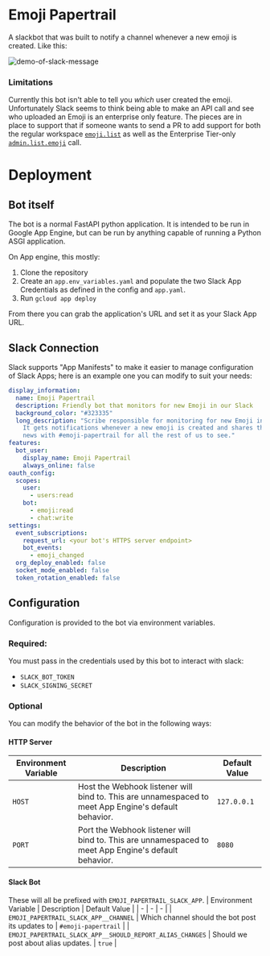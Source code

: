 # Emoji Papertrail

A slackbot that was built to notify a channel whenever a new emoji is created. Like this:

![demo-of-slack-message](https://user-images.githubusercontent.com/681004/212451950-a9357dca-5caa-4559-8c29-9e6f9e47c2a4.png)

### Limitations

Currently this bot isn't able to tell you _which_ user created the emoji. Unfortunately Slack seems to think being able to make an API call and see who uploaded an Emoji is an enterprise only feature. The pieces are in place to support that if someone wants to send a PR to add support for both the regular workspace [`emoji.list`](https://api.slack.com/methods/emoji.list) as well as the Enterprise Tier-only [`admin.list.emoji`](https://api.slack.com/methods/admin.emoji.list) call.

# Deployment

## Bot itself

The bot is a normal FastAPI python application. It is intended to be run in Google App Engine, but can be run by anything capable of running a Python ASGI application.

On App engine, this mostly:
1. Clone the repository
2. Create an `app.env_variables.yaml` and populate the two Slack App Credentials as defined in the config and `app.yaml`.
3. Run `gcloud app deploy`

From there you can grab the application's URL and set it as your Slack App URL.

## Slack Connection

Slack supports "App Manifests" to make it easier to manage configuration of Slack Apps; here is an example one you can modify to suit your needs:
```yaml
display_information:
  name: Emoji Papertrail
  description: Friendly bot that monitors for new Emoji in our Slack
  background_color: "#323335"
  long_description: "Scribe responsible for monitoring for new Emoji in our slack.
    It gets notifications whenever a new emoji is created and shares the good
    news with #emoji-papertrail for all the rest of us to see."
features:
  bot_user:
    display_name: Emoji Papertrail
    always_online: false
oauth_config:
  scopes:
    user:
      - users:read
    bot:
      - emoji:read
      - chat:write
settings:
  event_subscriptions:
    request_url: <your bot's HTTPS server endpoint>
    bot_events:
      - emoji_changed
  org_deploy_enabled: false
  socket_mode_enabled: false
  token_rotation_enabled: false
```

## Configuration

Configuration is provided to the bot via environment variables.

### Required:

You must pass in the credentials used by this bot to interact with slack:

* `SLACK_BOT_TOKEN`
* `SLACK_SIGNING_SECRET`

### Optional

You can modify the behavior of the bot in the following ways:

#### HTTP Server
| Environment Variable | Description | Default Value |
| - | - | - |
| `HOST` | Host the Webhook listener will bind to. This are unnamespaced to meet App Engine's default behavior.  | `127.0.0.1` |
| `PORT` | Port the Webhook listener will bind to. This are unnamespaced to meet App Engine's default behavior. | `8080` |

#### Slack Bot

These will all be prefixed with `EMOJI_PAPERTRAIL_SLACK_APP`.
| Environment Variable | Description | Default Value |
| - | - | - |
| `EMOJI_PAPERTRAIL_SLACK_APP__CHANNEL` | Which channel should the bot post its updates to | `#emoji-papertrail` |
| `EMOJI_PAPERTRAIL_SLACK_APP__SHOULD_REPORT_ALIAS_CHANGES` | Should we post about alias updates. | `true` |
